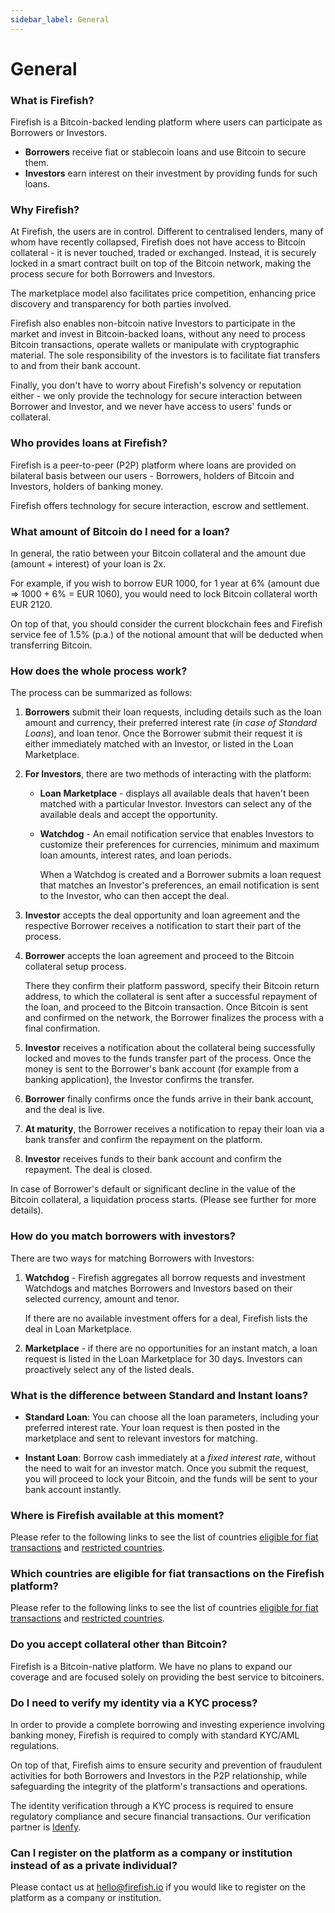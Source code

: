 ```yaml
---
sidebar_label: General
---
```


# General

### What is Firefish?

Firefish is a Bitcoin-backed lending platform where users can participate as Borrowers or Investors.

- **Borrowers** receive fiat or stablecoin loans and use Bitcoin to secure them.
- **Investors** earn interest on their investment by providing funds for such loans.

### Why Firefish?

At Firefish, the users are in control. Different to centralised lenders, many of whom have recently collapsed, Firefish does not have access to Bitcoin collateral - it is never touched, traded or exchanged. Instead, it is securely locked in a smart contract built on top of the Bitcoin network, making the process secure for both Borrowers and Investors.

The marketplace model also facilitates price competition, enhancing price discovery and transparency for both parties involved.

Firefish also enables non-bitcoin native Investors to participate in the market and invest in Bitcoin-backed loans, without any need to process Bitcoin transactions, operate wallets or manipulate with cryptographic material. The sole responsibility of the investors is to facilitate fiat transfers to and from their bank account.

Finally, you don't have to worry about Firefish's solvency or reputation either - we only provide the technology for secure interaction between Borrower and Investor, and we never have access to users' funds or collateral.

### Who provides loans at Firefish?

Firefish is a peer-to-peer (P2P) platform where loans are provided on bilateral basis between our users - Borrowers, holders of Bitcoin and Investors, holders of banking money.

Firefish offers technology for secure interaction, escrow and settlement.

### What amount of Bitcoin do I need for a loan?

In general, the ratio between your Bitcoin collateral and the amount due (amount + interest) of your loan is 2x.

For example, if you wish to borrow EUR 1000, for 1 year at 6% (amount due ⇒ 1000 + 6% = EUR 1060), you would need to lock Bitcoin collateral worth EUR 2120.

On top of that, you should consider the current blockchain fees and Firefish service fee of 1.5% (p.a.) of the notional amount that will be deducted when transferring Bitcoin.

### How does the whole process work?

The process can be summarized as follows:

1. **Borrowers** submit their loan requests, including details such as the loan amount and currency, their preferred interest rate (*in case of Standard Loans*), and loan tenor. Once the Borrower submit their request it is either immediately matched with an Investor, or listed in the Loan Marketplace.

2. **For Investors**, there are two methods of interacting with the platform:
   - **Loan Marketplace** - displays all available deals that haven't been matched with a particular Investor. Investors can select any of the available deals and accept the opportunity.
   - **Watchdog** - An email notification service that enables Investors to customize their preferences for currencies, minimum and maximum loan amounts, interest rates, and loan periods.

     When a Watchdog is created and a Borrower submits a loan request that matches an Investor's preferences, an email notification is sent to the Investor, who can then accept the deal.

3. **Investor** accepts the deal opportunity and loan agreement and the respective Borrower receives a notification to start their part of the process.

4. **Borrower** accepts the loan agreement and proceed to the Bitcoin collateral setup process.

   There they confirm their platform password, specify their Bitcoin return address, to which the collateral is sent after a successful repayment of the loan, and proceed to the Bitcoin transaction. Once Bitcoin is sent and confirmed on the network, the Borrower finalizes the process with a final confirmation.

5. **Investor** receives a notification about the collateral being successfully locked and moves to the funds transfer part of the process. Once the money is sent to the Borrower's bank account (for example from a banking application), the Investor confirms the transfer.

6. **Borrower** finally confirms once the funds arrive in their bank account, and the deal is live.

7. **At maturity**, the Borrower receives a notification to repay their loan via a bank transfer and confirm the repayment on the platform.

8. **Investor** receives funds to their bank account and confirm the repayment. The deal is closed.

In case of Borrower's default or significant decline in the value of the Bitcoin collateral, a liquidation process starts. (Please see further for more details).

### How do you match borrowers with investors?

There are two ways for matching Borrowers with Investors:

1. **Watchdog** - Firefish aggregates all borrow requests and investment Watchdogs and matches Borrowers and Investors based on their selected currency, amount and tenor.

   If there are no available investment offers for a deal, Firefish lists the deal in Loan Marketplace.

2. **Marketplace** - if there are no opportunities for an instant match, a loan request is listed in the Loan Marketplace for 30 days. Investors can proactively select any of the listed deals.

### What is the difference between Standard and Instant loans?

- **Standard Loan**: You can choose all the loan parameters, including your preferred interest rate. Your loan request is then posted in the marketplace and sent to relevant investors for matching.

- **Instant Loan**: Borrow cash immediately at a *fixed interest rate*, without the need to wait for an investor match. Once you submit the request, you will proceed to lock your Bitcoin, and the funds will be sent to your bank account instantly.

### Where is Firefish available at this moment?

Please refer to the following links to see the list of countries [eligible for fiat transactions](/docs/legal/fiat-supported-countries) and [restricted countries](/docs/legal/ineligible-countries).

### Which countries are eligible for fiat transactions on the Firefish platform?

Please refer to the following links to see the list of countries [eligible for fiat transactions](/docs/legal/fiat-supported-countries) and [restricted countries](/docs/legal/ineligible-countries).

### Do you accept collateral other than Bitcoin?

Firefish is a Bitcoin-native platform. We have no plans to expand our coverage and are focused solely on providing the best service to bitcoiners.

### Do I need to verify my identity via a KYC process?

In order to provide a complete borrowing and investing experience involving banking money, Firefish is required to comply with standard KYC/AML regulations.

On top of that, Firefish aims to ensure security and prevention of fraudulent activities for both Borrowers and Investors in the P2P relationship, while safeguarding the integrity of the platform's transactions and operations.

The identity verification through a KYC process is required to ensure regulatory compliance and secure financial transactions. Our verification partner is [Idenfy](https://idenfy.com).

### Can I register on the platform as a company or institution instead of as a private individual?

Please contact us at [hello@firefish.io](mailto:hello@firefish.io) if you would like to register on the platform as a company or institution.